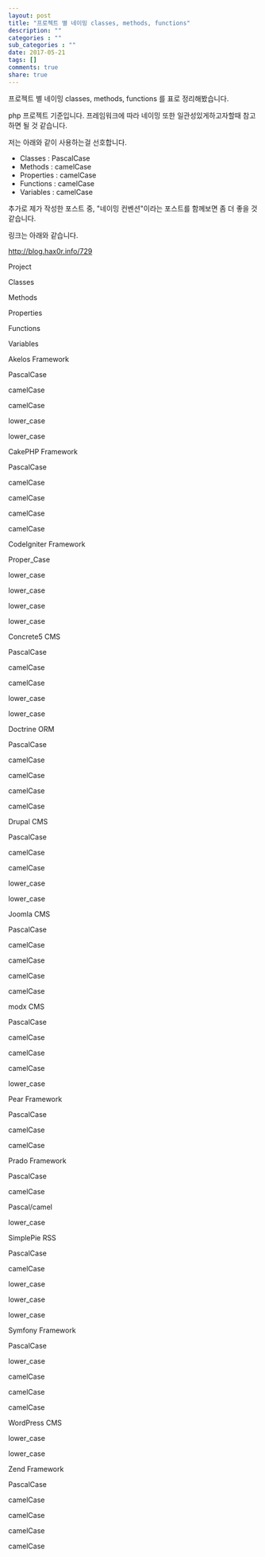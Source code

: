 ```yaml
---
layout: post
title: "프로젝트 별 네이밍 classes, methods, functions"
description: ""
categories : ""
sub_categories : ""
date: 2017-05-21
tags: []
comments: true
share: true
---
```


프로젝트 별 네이밍 classes, methods, functions 를 표로 정리해봤습니다.

php 프로젝트 기준입니다. 프레임워크에 따라 네이밍 또한 일관성있게하고자할때 참고하면 될 것 같습니다.

  

저는 아래와 같이 사용하는걸 선호합니다.

  * Classes : PascalCase
  * Methods : camelCase
  * Properties : camelCase
  * Functions : camelCase
  * Variables : camelCase

  

추가로 제가 작성한 포스트 중, "네이밍 컨벤션"이라는 포스트를 함께보면 좀 더 좋을 것 같습니다.

링크는 아래와 같습니다.

  

<http://blog.hax0r.info/729>

  

  

Project

Classes

Methods

Properties

Functions

Variables

Akelos Framework

PascalCase

camelCase

camelCase

lower_case

lower_case

CakePHP Framework

PascalCase

camelCase

camelCase

camelCase

camelCase

CodeIgniter Framework

Proper_Case

lower_case

lower_case

lower_case

lower_case

Concrete5 CMS

PascalCase

camelCase

camelCase

lower_case

lower_case

Doctrine ORM

PascalCase

camelCase

camelCase

camelCase

camelCase

Drupal CMS

PascalCase

camelCase

camelCase

lower_case

lower_case

Joomla CMS

PascalCase

camelCase

camelCase

camelCase

camelCase

modx CMS

PascalCase

camelCase

camelCase

camelCase

lower_case

Pear Framework

PascalCase

camelCase

camelCase

Prado Framework

PascalCase

camelCase

Pascal/camel

lower_case

SimplePie RSS

PascalCase

camelCase

lower_case

lower_case

lower_case

Symfony Framework

PascalCase

lower_case

camelCase

camelCase

camelCase

WordPress CMS

  

lower_case

lower_case

Zend Framework

PascalCase

camelCase

camelCase

camelCase

camelCase

  

